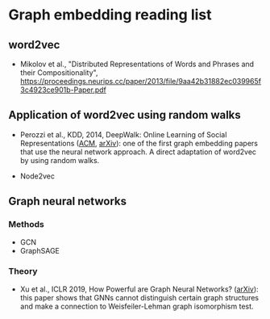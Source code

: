 # Graph embedding reading list

## word2vec

- Mikolov et al., "Distributed Representations of Words and Phrases and their Compositionality", https://proceedings.neurips.cc/paper/2013/file/9aa42b31882ec039965f3c4923ce901b-Paper.pdf

## Application of word2vec using random walks

- Perozzi et al., KDD, 2014, DeepWalk: Online Learning of Social Representations ([ACM](https://dl.acm.org/doi/pdf/10.1145/2623330.2623732), [arXiv](https://arxiv.org/abs/1403.6652)): one of the first graph embedding papers that use the neural network approach. A direct adaptation of word2vec by using random walks.

- Node2vec

## Graph neural networks

### Methods

- GCN
- GraphSAGE

### Theory

- Xu et al., ICLR 2019, How Powerful are Graph Neural Networks? ([arXiv](https://arxiv.org/abs/1810.00826)): this paper shows that GNNs cannot distinguish certain graph structures and make a connection to Weisfeiler-Lehman graph isomorphism test. 
